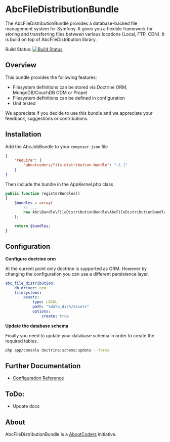 AbcFileDistributionBundle
=============

The AbcFileDistributionBundle provides a database-backed file management system for Symfony.
It gives you a flexible framework for storing and transferring files between various locations (Local, FTP, CDN).
It is build on top of AbcFileDistribution library.

Build Status: [![Build Status](https://travis-ci.org/aboutcoders/file-distribution-bundle.svg?branch=master)](https://travis-ci.org/aboutcoders/file-distribution-bundle)

## Overview

This bundle provides the following features:

- Filesystem definitions can be stored via Doctrine ORM, MongoDB/CouchDB ODM or Propel
- Filesystem definitions can be defined in configuration 
- Unit tested

We appreciate if you decide to use this bundle and we appreciate your feedback, suggestions or contributions.

## Installation

Add the AbcJobBundle to your `composer.json` file

```json
{
    "require": {
        "aboutcoders/file-distribution-bundle": "~1.1"
    }
}
```

Then include the bundle in the AppKernel.php class

```php
public function registerBundles()
{
    $bundles = array(
        // ...
        new Abc\Bundle\FileDistributionBundle\AbcFileDistributionBundle(),
    );

    return $bundles;
}
```

## Configuration

__Configure doctrine orm__

At the current point only doctrine is supported as ORM. However by changing the configuration you can use a different persistence layer.

```yaml
abc_file_distribution:
    db_driver: orm
    filesystems:
        assets:
            type: LOCAL
            path: "%data_dir%/assets"
            options:
                create: true
```                

__Update the database schema__

Finally you need to update your database schema in order to create the required tables.

```bash
php app/console doctrine:schema:update --force
```

## Further Documentation

- [Configuration Reference](./docs/configuration-reference.md)

## ToDo:

- Update docs


About
-----

AbcFileDistributionBundle is a [AboutCoders](https://aboutcoders.com) initiative.
